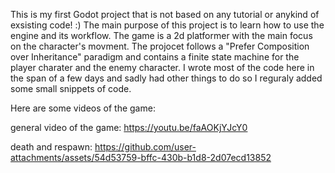 This is my first Godot project that is not based on any tutorial or anykind of exsisting code! :) 
The main purpose of this project is to learn how to use the engine and its workflow.
The game is a 2d platformer with the main focus on the character's movment. 
The projocet follows a "Prefer Composition over Inheritance" paradigm and contains a finite state machine for the player charater and the enemy character.
I wrote most of the code here in the span of a few days and sadly had other things to do so I reguraly added some small snippets of code.

Here are some videos of the game: 

  general video of the game: https://youtu.be/faAOKjYJcY0
  
  death and respawn: https://github.com/user-attachments/assets/54d53759-bffc-430b-b1d8-2d07ecd13852

